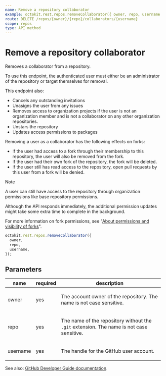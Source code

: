 ```yaml
---
name: Remove a repository collaborator
example: octokit.rest.repos.removeCollaborator({ owner, repo, username })
route: DELETE /repos/{owner}/{repo}/collaborators/{username}
scope: repos
type: API method
---
```


# Remove a repository collaborator

Removes a collaborator from a repository.

To use this endpoint, the authenticated user must either be an administrator of the repository or target themselves for removal.

This endpoint also:

- Cancels any outstanding invitations
- Unasigns the user from any issues
- Removes access to organization projects if the user is not an organization member and is not a collaborator on any other organization repositories.
- Unstars the repository
- Updates access permissions to packages

Removing a user as a collaborator has the following effects on forks:

- If the user had access to a fork through their membership to this repository, the user will also be removed from the fork.
- If the user had their own fork of the repository, the fork will be deleted.
- If the user still has read access to the repository, open pull requests by this user from a fork will be denied.

> [!NOTE]
> A user can still have access to the repository through organization permissions like base repository permissions.

Although the API responds immediately, the additional permission updates might take some extra time to complete in the background.

For more information on fork permissions, see "[About permissions and visibility of forks](https://docs.github.com/pull-requests/collaborating-with-pull-requests/working-with-forks/about-permissions-and-visibility-of-forks)".

```js
octokit.rest.repos.removeCollaborator({
  owner,
  repo,
  username,
});
```

## Parameters

<table>
  <thead>
    <tr>
      <th>name</th>
      <th>required</th>
      <th>description</th>
    </tr>
  </thead>
  <tbody>
    <tr><td>owner</td><td>yes</td><td>

The account owner of the repository. The name is not case sensitive.

</td></tr>
<tr><td>repo</td><td>yes</td><td>

The name of the repository without the `.git` extension. The name is not case sensitive.

</td></tr>
<tr><td>username</td><td>yes</td><td>

The handle for the GitHub user account.

</td></tr>
  </tbody>
</table>

See also: [GitHub Developer Guide documentation](https://docs.github.com/rest/collaborators/collaborators#remove-a-repository-collaborator).
